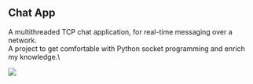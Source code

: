 ## Chat App
A multithreaded TCP chat application, for real-time messaging over a network.\
A project to get comfortable with Python socket programming and enrich my knowledge.\

![](https://media4.giphy.com/media/v1.Y2lkPTc5MGI3NjExenJodHFnc2s0cTdwNGxvcmptNWw5Z3JuY2tqN2ZhdTBndmt2bnhuMiZlcD12MV9pbnRlcm5hbF9naWZfYnlfaWQmY3Q9Zw/o0vwzuFwCGAFO/giphy.gif)